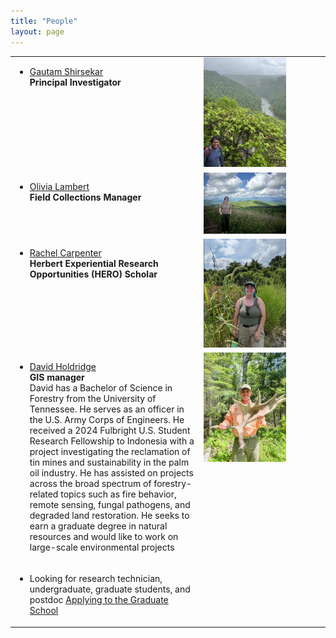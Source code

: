 ```yaml
---
title: "People"
layout: page
---
```



<table height="70%">
  
  <tr><td width="10%" height="60%" valign="top" align="left">
  <ul>
  <li>
       <a href="/files/CV_GS_UTK.pdf" target="_blank">Gautam Shirsekar</a> <br/>
    <b>Principal Investigator</b>
  </li>
</ul>
   
</td>
    <td width="60%" height="60%" valign="top" style="border: none;">
      <img style="float: center;" src="/assets/images/Gautam_BigSouthFork1.jpeg" height="70%" width="70%"/>
    </td>
    </tr>

<tr><td width="10%" height="60%" valign="top" align="left">
  <ul>
  <li>
       <a href="" target="_blank">Olivia Lambert</a><br />
    <b>Field Collections Manager</b>
  </li>
    
</ul>
   
</td>
    <td width="60%" height="60%" valign="top" style="border: none;">
      <img style="float: center;" src="/assets/images/Olivia.jpeg" height="70%" width="70%"/>
    </td>
    </tr>
    
  <tr><td width="10%" height="60%" valign="top" align="left">
  <ul>
  <li>
       <a href="" target="_blank">Rachel Carpenter</a><br />
    <b>Herbert Experiential Research Opportunities (HERO) Scholar </b> <br />
    
  </li>
    
</ul>
   
</td>
    <td width="60%" height="60%" valign="top" style="border: none;">
      <img style="float: center;" src="/assets/images/rachel_carpenter.jpeg" height="70%" width="70%"/>
    </td>
    </tr>

 <tr><td width="10%" height="60%" valign="top" align="left">
  <ul>
  <li>
       <a href="" target="_blank">David Holdridge</a><br />
    <b>GIS manager</b> <br />
    David has a Bachelor of Science in Forestry from the University of Tennessee. He serves as an officer in the U.S. Army Corps of Engineers. He received a 2024 Fulbright U.S. Student Research Fellowship to Indonesia with a project investigating the reclamation of tin mines and sustainability in the palm oil industry. He has assisted on projects across the broad spectrum of forestry-related topics such as fire behavior, remote sensing, fungal pathogens, and degraded land restoration. He seeks to earn a graduate degree in natural resources and would like to work on large-scale environmental projects
  </li>
    
</ul>
   
</td>
    <td width="60%" height="60%" valign="top" style="border: none;">
      <img style="float: center;" src="/assets/images/david_holdridge.jpg" height="70%" width="70%"/>
    </td>
    </tr>
    
<tr><td width="60%" height="60%" valign="top" align="left">
  <ul>
  <li>
       Looking for research technician, undergraduate, graduate students, and postdoc 
        <a href="https://gradschool.utk.edu/future-students/office-of-graduate-admissions/applying-to-graduate-school/" target="_blank"> Applying to the Graduate School</a> 

  </li>
</ul>
   
</td>
    <td  valign="top" style="border: none;">  
    </td>
  </tr>
</table>

